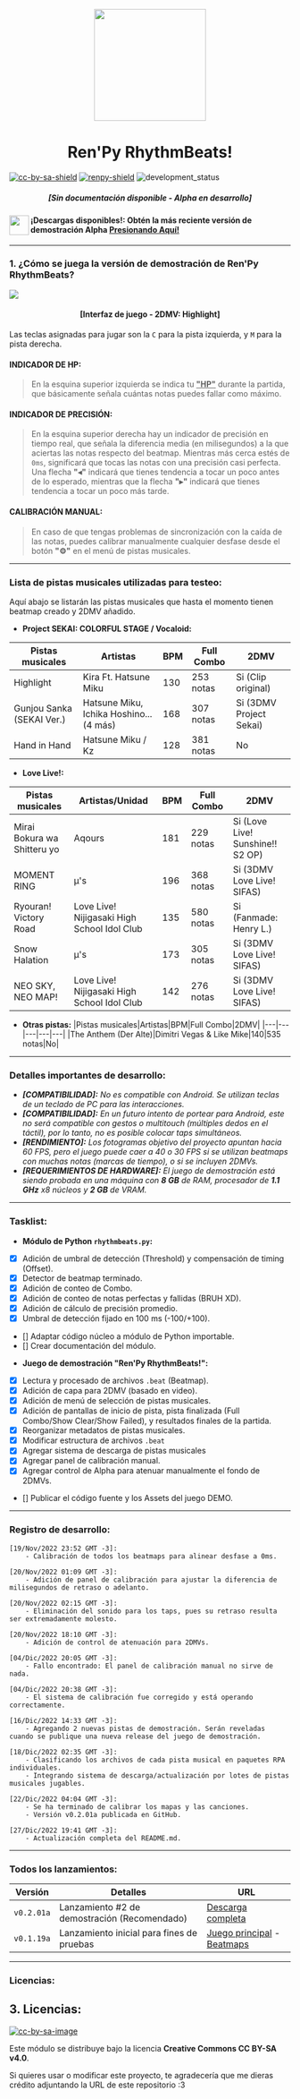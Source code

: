 [cc-by-sa]: http://creativecommons.org/licenses/by-sa/4.0/
[renpy]: https://renpy.org/

[cc-by-sa-image]: https://licensebuttons.net/l/by-sa/4.0/88x31.png
[cc-by-sa-shield]: https://img.shields.io/badge/Licencia-CC--BY--SA%204.0-brightgreen
[renpy-shield]: https://img.shields.io/badge/Motor%20Gráfico-Ren'Py-red
[development_status]: https://img.shields.io/badge/Fase%20de%20desarrollo-Alpha-blue

<p align="center">
  <img width="200" height="200" src="https://user-images.githubusercontent.com/77955772/208582867-fe267999-3f6c-448f-ae78-26b14ced10ac.png">
</p>

<h1 align = "center"> Ren'Py RhythmBeats! </h1>

[![cc-by-sa-shield]][cc-by-sa] [![renpy-shield]][renpy] ![development_status]

<h5 align = "center">
    <i>[Sin documentación disponible - Alpha en desarrollo]</i>
</h5>

<img align="left" width="35" height="35" src="https://user-images.githubusercontent.com/77955772/195962734-6a3e86be-c5c5-475f-8980-815819b07dfa.png"></img>
#### ¡Descargas disponibles!: Obtén la más reciente versión de demostración Alpha [Presionando Aquí!](https://github.com/CharlieFuu69/RenPy_RhythmBeats/releases/tag/v0.2.01a)

---
### 1. ¿Cómo se juega la versión de demostración de Ren'Py RhythmBeats?

<img align="center" src="https://user-images.githubusercontent.com/77955772/209073140-0bbd0583-4c06-47c4-a768-b42c4b7e660a.png"></img>
<h4 align = "center"> [Interfaz de juego - 2DMV: Highlight] </h4>

Las teclas asignadas para jugar son la `C` para la pista izquierda, y `M` para la pista derecha.

#### INDICADOR DE HP:
> En la esquina superior izquierda se indica tu <ins>**"HP"**</ins> durante la partida, que básicamente señala cuántas notas puedes fallar como máximo.

#### INDICADOR DE PRECISIÓN:
> En la esquina superior derecha hay un indicador de precisión en tiempo real, que señala la diferencia media (en milisegundos) a la que aciertas las notas respecto del beatmap. Mientras más cerca estés de `0ms`, significará que tocas las notas con una precisión casi perfecta.
> Una flecha **"◂"** indicará que tienes tendencia a tocar un poco antes de lo esperado, mientras que la flecha **"▸"** indicará que tienes tendencia a tocar un poco más tarde.

#### CALIBRACIÓN MANUAL:
> En caso de que tengas problemas de sincronización con la caída de las notas, puedes calibrar manualmente cualquier desfase desde el botón **"⚙"** en el menú de pistas musicales.

---
### Lista de pistas musicales utilizadas para testeo:

Aquí abajo se listarán las pistas musicales que hasta el momento tienen beatmap creado y 2DMV añadido.

* **Project SEKAI: COLORFUL STAGE / Vocaloid:**

|Pistas musicales|Artistas|BPM|Full Combo|2DMV|
|---|---|---|---|---|
|Highlight|Kira Ft. Hatsune Miku|130|253 notas|Si (Clip original)|
|Gunjou Sanka (SEKAI Ver.)|Hatsune Miku, Ichika Hoshino... (4 más)|168|307 notas|Si (3DMV Project Sekai)|
|Hand in Hand|Hatsune Miku / Kz|128|381 notas|No|


* **Love Live!:**

|Pistas musicales|Artistas/Unidad|BPM|Full Combo|2DMV|
|---|---|---|---|---|
|Mirai Bokura wa Shitteru yo|Aqours|181|229 notas|Si (Love Live! Sunshine!! S2 OP)|
|MOMENT RING|μ's|196|368 notas|Si (3DMV Love Live! SIFAS)|
|Ryouran! Victory Road|Love Live! Nijigasaki High School Idol Club|135|580 notas|Si (Fanmade: Henry L.)|
|Snow Halation|μ's|173|305 notas|Si (3DMV Love Live! SIFAS)|
|NEO SKY, NEO MAP!|Love Live! Nijigasaki High School Idol Club|142|276 notas|Si (3DMV Love Live! SIFAS)|

* **Otras pistas:**
|Pistas musicales|Artistas|BPM|Full Combo|2DMV|
|---|---|---|---|---|
|The Anthem (Der Alte)|Dimitri Vegas & Like Mike|140|535 notas|No|

---
### Detalles importantes de desarrollo:
* _**[COMPATIBILIDAD]:** No es compatible con Android. Se utilizan teclas de un teclado de PC para las interacciones._
* _**[COMPATIBILIDAD]:** En un futuro intento de portear para Android, este no será compatible con gestos o multitouch (múltiples dedos en el táctil), por lo tanto, no es posible colocar taps simultáneos._
* _**[RENDIMIENTO]:** Los fotogramas objetivo del proyecto apuntan hacia 60 FPS, pero el juego puede caer a 40 o 30 FPS si se utilizan beatmaps con muchas notas (marcas de tiempo), o si se incluyen 2DMVs._
* _**[REQUERIMIENTOS DE HARDWARE]:** El juego de demostración está siendo probada en una máquina con **8 GB** de RAM, procesador de **1.1 GHz** x8 núcleos y **2 GB** de VRAM._

---
### Tasklist:
* **Módulo de Python `rhythmbeats.py`:**

- [x] Adición de umbral de detección (Threshold) y compensación de timing (Offset).
- [x] Detector de beatmap terminado.
- [x] Adición de conteo de Combo.
- [x] Adición de conteo de notas perfectas y fallidas (BRUH XD).
- [x] Adición de cálculo de precisión promedio.
- [x] Umbral de detección fijado en 100 ms (-100/+100).
- [] Adaptar código núcleo a módulo de Python importable.
- [] Crear documentación del módulo.

* **Juego de demostración "Ren'Py RhythmBeats!":**

- [x] Lectura y procesado de archivos `.beat` (Beatmap).
- [x] Adición de capa para 2DMV (basado en video).
- [x] Adición de menú de selección de pistas musicales.
- [x] Adición de pantallas de inicio de pista, pista finalizada (Full Combo/Show Clear/Show Failed), y resultados finales de la partida.
- [x] Reorganizar metadatos de pistas musicales.
- [x] Modificar estructura de archivos `.beat`
- [x] Agregar sistema de descarga de pistas musicales
- [x] Agregar panel de calibración manual.
- [x] Agregar control de Alpha para atenuar manualmente el fondo de 2DMVs.
- [] Publicar el código fuente y los Assets del juego DEMO.

---
### Registro de desarrollo:
```
[19/Nov/2022 23:52 GMT -3]:
    - Calibración de todos los beatmaps para alinear desfase a 0ms.
    
[20/Nov/2022 01:09 GMT -3]:
    - Adición de panel de calibración para ajustar la diferencia de milisegundos de retraso o adelanto.
    
[20/Nov/2022 02:15 GMT -3]:
    - Eliminación del sonido para los taps, pues su retraso resulta ser extremadamente molesto.
    
[20/Nov/2022 18:10 GMT -3]:
    - Adición de control de atenuación para 2DMVs.
    
[04/Dic/2022 20:05 GMT -3]:
    - Fallo encontrado: El panel de calibración manual no sirve de nada.
    
[04/Dic/2022 20:38 GMT -3]:
    - El sistema de calibración fue corregido y está operando correctamente.
    
[16/Dic/2022 14:33 GMT -3]:
    - Agregando 2 nuevas pistas de demostración. Serán reveladas cuando se publique una nueva release del juego de demostración.
    
[18/Dic/2022 02:35 GMT -3]:
    - Clasificando los archivos de cada pista musical en paquetes RPA individuales.
    - Integrando sistema de descarga/actualización por lotes de pistas musicales jugables.
    
[22/Dic/2022 04:04 GMT -3]:
    - Se ha terminado de calibrar los mapas y las canciones.
    - Versión v0.2.01a publicada en GitHub.
    
[27/Dic/2022 19:41 GMT -3]:
    - Actualización completa del README.md.
```

---
### Todos los lanzamientos:

|Versión|Detalles|URL|
|---|---|---|
|`v0.2.01a`|Lanzamiento #2 de demostración (Recomendado)|[Descarga completa](https://github.com/CharlieFuu69/RenPy_RhythmBeats/releases/tag/v0.2.01a)|
|`v0.1.19a`|Lanzamiento inicial para fines de pruebas| [Juego principal](https://github.com/CharlieFuu69/RenPy_RhythmBeats/releases/download/v0.1.19/Rhythm_Game-1.0-win.zip) - [Beatmaps](https://github.com/CharlieFuu69/RenPy_RhythmBeats/releases/download/v0.1.19/beatmaps.zip)|

---
### Licencias:
## 3. Licencias:
[![cc-by-sa-image]][cc-by-sa]

Este módulo se distribuye bajo la licencia **Creative Commons CC BY-SA v4.0**.

Si quieres usar o modificar este proyecto, te agradecería que me dieras crédito adjuntando la URL de este repositorio :3


